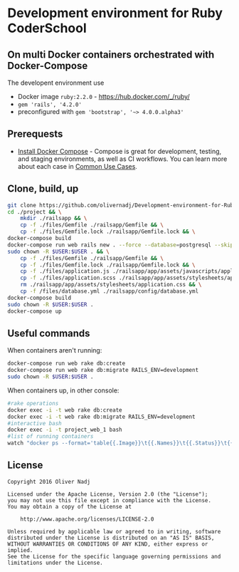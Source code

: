 # Development environment for Ruby CoderSchool
## On multi Docker containers orchestrated with Docker-Compose

The developent environment use 

 - Docker image `ruby:2.2.0` - https://hub.docker.com/_/ruby/
 - `gem 'rails', '4.2.0'`
 - preconfigured with `gem 'bootstrap', '~> 4.0.0.alpha3'`

## Prerequests

 - [Install Docker Compose](https://docs.docker.com/compose/install/) - Compose is great for development, testing, and staging environments, as well as CI workflows. You can learn more about each case in [Common Use Cases](https://docs.docker.com/compose/overview/#common-use-cases).

## Clone, build, up

```bash
git clone https://github.com/olivernadj/Development-environment-for-Ruby-CoderSchool ./project
cd ./project && \
    mkdir ./railsapp && \
    cp -f ./files/Gemfile ./railsapp/Gemfile && \
    cp -f ./files/Gemfile.lock ./railsapp/Gemfile.lock && \
docker-compose build
docker-compose run web rails new . --force --database=postgresql --skip-bundle
sudo chown -R $USER:$USER . && \
    cp -f ./files/Gemfile ./railsapp/Gemfile && \
    cp -f ./files/Gemfile.lock ./railsapp/Gemfile.lock && \
    cp -f ./files/application.js ./railsapp/app/assets/javascripts/application.js && \
    cp -f ./files/application.scss ./railsapp/app/assets/stylesheets/application.scss && \
    rm ./railsapp/app/assets/stylesheets/application.css && \
    cp -f /files/database.yml ./railsapp/config/database.yml
docker-compose build
sudo chown -R $USER:$USER .
docker-compose up
```

## Useful commands

When containers aren't running:
```bash
docker-compose run web rake db:create
docker-compose run web rake db:migrate RAILS_ENV=development
sudo chown -R $USER:$USER .
```

When containers up, in other console:
```bash
#rake operations
docker exec -i -t web rake db:create 
docker exec -i -t web rake db:migrate RAILS_ENV=development
#interactive bash
docker exec -i -t project_web_1 bash
#list of running containers
watch "docker ps --format='table{{.Image}}\t{{.Names}}\t{{.Status}}\t{{.Ports}}'"
```

## License

    Copyright 2016 Oliver Nadj

    Licensed under the Apache License, Version 2.0 (the "License");
    you may not use this file except in compliance with the License.
    You may obtain a copy of the License at

        http://www.apache.org/licenses/LICENSE-2.0

    Unless required by applicable law or agreed to in writing, software
    distributed under the License is distributed on an "AS IS" BASIS,
    WITHOUT WARRANTIES OR CONDITIONS OF ANY KIND, either express or implied.
    See the License for the specific language governing permissions and
    limitations under the License.